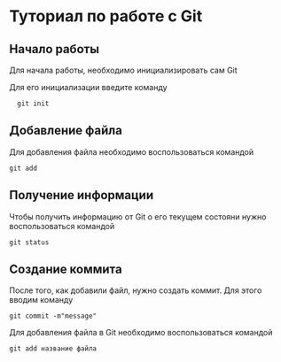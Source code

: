 # Туториал по работе с Git

## Начало работы

Для начала работы, необходимо инициализировать сам Git

Для его инициализации введите команду 

```
  git init
```

## Добавление файла

Для добавления файла необходимо воспользоваться командой

```
git add
```

## Получение информации

Чтобы получить информацию от Git о его текущем состояни нужно воспользоваться командой

```
git status
```

## Создание коммита

После того, как добавили файл, нужно создать коммит. Для этого вводим команду

```
git commit -m"message"
```





Для добавления файла в Git необходимо воспользоваться командой 

```
git add название файла
```
